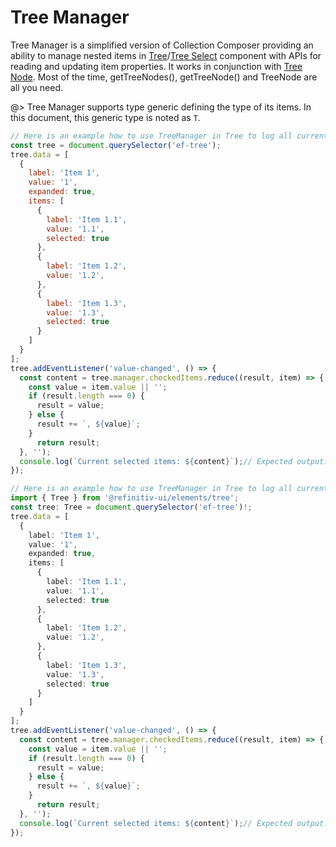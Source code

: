<!-- 
title: Tree Manager
location: ./custom-components/utils/tree-manager
type: page
layout: default
language_tabs: [javascript, typescript]
-->

# Tree Manager

Tree Manager is a simplified version of Collection Composer providing an ability to manage nested items in [Tree](/elements/tree)/[Tree Select](/elements/tree-select) component with APIs for reading and updating item properties. It works in conjunction with [Tree Node](/custom-components/utils/tree-node). Most of the time, getTreeNodes(), getTreeNode() and TreeNode are all you need.

@> Tree Manager supports type generic defining the type of its items. In this document, this generic type is noted as `T`.

```javascript
// Here is an example how to use TreeManager in Tree to log all current selected items.
const tree = document.querySelector('ef-tree');
tree.data = [
  {
    label: 'Item 1',
    value: '1',
    expanded: true,
    items: [
      {
        label: 'Item 1.1',
        value: '1.1',
        selected: true
      },
      {
        label: 'Item 1.2',
        value: '1.2',
      },
      {
        label: 'Item 1.3',
        value: '1.3',
        selected: true
      }
    ]
  }
];
tree.addEventListener('value-changed', () => {
  const content = tree.manager.checkedItems.reduce((result, item) => {
    const value = item.value || '';
    if (result.length === 0) {
      result = value;
    } else {
      result += `, ${value}`;
    }
      return result;
  }, '');
  console.log(`Current selected items: ${content}`);// Expected output: '1.1, 1.3'.
});
```

```typescript
// Here is an example how to use TreeManager in Tree to log all current selected items.
import { Tree } from '@refinitiv-ui/elements/tree';
const tree: Tree = document.querySelector('ef-tree')!;
tree.data = [
  {
    label: 'Item 1',
    value: '1',
    expanded: true,
    items: [
      {
        label: 'Item 1.1',
        value: '1.1',
        selected: true
      },
      {
        label: 'Item 1.2',
        value: '1.2',
      },
      {
        label: 'Item 1.3',
        value: '1.3',
        selected: true
      }
    ]
  }
];
tree.addEventListener('value-changed', () => {
  const content = tree.manager.checkedItems.reduce((result, item) => {
    const value = item.value || '';
    if (result.length === 0) {
      result = value;
    } else {
      result += `, ${value}`;
    }
      return result;
  }, '');
  console.log(`Current selected items: ${content}`);// Expected output: '1.1, 1.3'.
});
```
